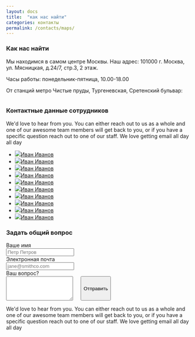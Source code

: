 ```yaml
---
layout: docs
title:  "как нас найти"
categories: контакты
permalink: /contacts/maps/
---
```


### Как нас найти

Мы находимся в самом центре Москвы.
Наш адрес: 101000 г. Москва, ул. Мясницкая, д.24/7, стр.3, 2 этаж.

Часы работы: понедельник-пятница, 10.00-18.00 

От станций метро Чистые пруды, Тургеневская, Сретенский бульвар:

<img src="//api-maps.yandex.ru/services/constructor/1.0/static/?sid=cO77ODmBp4ho38Wr7YBhaIZQ3yyKHhdz&width=650&height=250" alt=""/>


 

### Контактные данные сотрудников

We'd love to hear from you. You can either reach out to us as a whole and one of our awesome team members will get back to you, or if you have a specific question reach out to one of our staff. We love getting email all day all day


<div class="content" data-slug="panel2">
<ul class="large-block-grid-5">
  <li><a href="mailto:mal@serenity.bc.reb"><img src="http://placehold.it/200x200&amp;text=[person]">Иван Иванов</a></li>
  <li><a href="mailto:zoe@serenity.bc.reb"><img src="http://placehold.it/200x200&amp;text=[person]">Иван Иванов</a></li>
  <li><a href="mailto:jayne@serenity.bc.reb"><img src="http://placehold.it/200x200&amp;text=[person]">Иван Иванов</a></li>
  <li><a href="mailto:doc@serenity.bc.reb"><img src="http://placehold.it/200x200&amp;text=[person]">Иван Иванов</a></li>
  <li><a href="mailto:killyouwithmymind@serenity.bc.reb"><img src="http://placehold.it/200x200&amp;text=[person]">Иван Иванов</a></li>
  <li><a href="mailto:leafonthewind@serenity.bc.reb"><img src="http://placehold.it/200x200&amp;text=[person]">Иван Иванов</a></li>
  <li><a href="mailto:book@serenity.bc.reb"><img src="http://placehold.it/200x200&amp;text=[person]">Иван Иванов</a></li>
  <li><a href="mailto:klee@serenity.bc.reb"><img src="http://placehold.it/200x200&amp;text=[person]">Иван Иванов</a></li>
  <li><a href="mailto:inara@guild.comp.all"><img src="http://placehold.it/200x200&amp;text=[person]">Иван Иванов</a></li>
  <li><a href="mailto:inara@guild.comp.all"><img src="http://placehold.it/200x200&amp;text=[person]">Иван Иванов</a></li>
</ul>
</div>

### Задать общий вопрос

<div class="content" data-slug="panel1">
<form>
  <div class="row collapse">
    <div class="large-3 columns">
      <label class="inline">Ваше имя</label>
    </div>
    <div class="large-9 columns">
      <input type="text" id="yourName" placeholder="Петр Петров">
    </div>
  </div>
  <div class="row collapse">
    <div class="large-3 columns">
      <label class="inline">Электронная почта</label>
    </div>
    <div class="large-9 columns">
      <input type="text" id="yourEmail" placeholder="jane@smithco.com">
    </div>
  </div>
  <div class="row collapse">
    <div class="large-3 columns">
      <label class="inline">Ваш вопрос?</label>
  </div>
    <div class="large-9 columns">
  		<textarea rows="4"></textarea>
 		 <button type="submit" class="button right">Отправить</button>
	</div>
  </div>

</form>
</div>

We'd love to hear from you. You can either reach out to us as a whole and one of our awesome team members will get back to you, or if you have a specific question reach out to one of our staff. We love getting email all day all day
